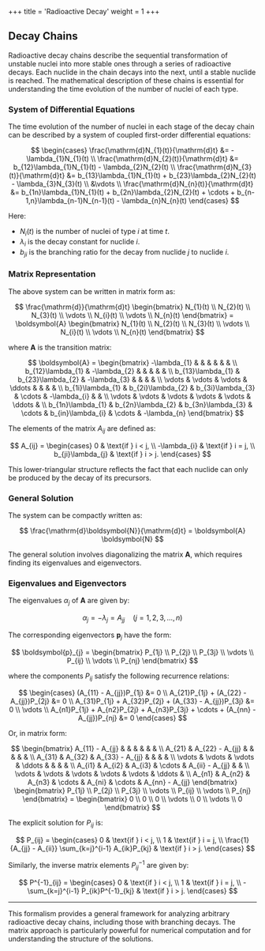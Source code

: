+++
title = 'Radioactive Decay'
weight = 1
+++

## Decay Chains

Radioactive decay chains describe the sequential transformation of unstable nuclei into more stable ones through a series of radioactive decays. Each nuclide in the chain decays into the next, until a stable nuclide is reached. The mathematical description of these chains is essential for understanding the time evolution of the number of nuclei of each type.

### System of Differential Equations


The time evolution of the number of nuclei in each stage of the decay chain can be described by a system of coupled first-order differential equations:

$$
\begin{cases}
\frac{\mathrm{d}N_{1}(t)}{\mathrm{d}t} &= -\lambda_{1}N_{1}(t) \\
\frac{\mathrm{d}N_{2}(t)}{\mathrm{d}t} &= b_{12}\lambda_{1}N_{1}(t) - \lambda_{2}N_{2}(t) \\
\frac{\mathrm{d}N_{3}(t)}{\mathrm{d}t} &= b_{13}\lambda_{1}N_{1}(t) + b_{23}\lambda_{2}N_{2}(t) - \lambda_{3}N_{3}(t) \\
&\vdots \\
\frac{\mathrm{d}N_{n}(t)}{\mathrm{d}t} &= b_{1n}\lambda_{1}N_{1}(t) + b_{2n}\lambda_{2}N_{2}(t) + \cdots + b_{n-1,n}\lambda_{n-1}N_{n-1}(t) - \lambda_{n}N_{n}(t)
\end{cases}
$$

Here:
- $N_i(t)$ is the number of nuclei of type $i$ at time $t$.
- $\lambda_i$ is the decay constant for nuclide $i$.
- $b_{ji}$ is the branching ratio for the decay from nuclide $j$ to nuclide $i$.

### Matrix Representation

The above system can be written in matrix form as:

$$
\frac{\mathrm{d}}{\mathrm{d}t}
\begin{bmatrix}
N_{1}(t) \\
N_{2}(t) \\
N_{3}(t) \\
\vdots   \\
N_{i}(t) \\
\vdots   \\
N_{n}(t)
\end{bmatrix} =
\boldsymbol{A} 
\begin{bmatrix}
N_{1}(t) \\
N_{2}(t) \\
N_{3}(t) \\
\vdots   \\
N_{i}(t) \\
\vdots   \\
N_{n}(t)
\end{bmatrix}
$$

where $\boldsymbol{A}$ is the transition matrix:

$$
\boldsymbol{A} = 
\begin{bmatrix}
-\lambda_{1}      &                   &                   &              &                        &                    &                     \\
b_{12}\lambda_{1} & -\lambda_{2}      &                   &              &                        &                    &                     \\
b_{13}\lambda_{1} & b_{23}\lambda_{2} & -\lambda_{3}      &              &                        &                    &                     \\
\vdots            & \vdots            & \vdots            & \ddots       &                  &                    &        &              \\
b_{1i}\lambda_{1} & b_{2i}\lambda_{2} & b_{3i}\lambda_{3} & \cdots   & -\lambda_{i}       &        &               \\
\vdots            & \vdots            & \vdots            & \vdots       & \vdots            & \ddots             &                \\
b_{1n}\lambda_{1} & b_{2n}\lambda_{2} & b_{3n}\lambda_{3} & \cdots       &  b_{in}\lambda_{i} & \cdots & -\lambda_{n}
\end{bmatrix}
$$

The elements of the matrix $A_{ij}$ are defined as:

$$
A_{ij} =
\begin{cases} 
  0 & \text{if } i < j, \\
  -\lambda_{i} & \text{if } i = j, \\
  b_{ji}\lambda_{j} & \text{if } i > j.
\end{cases}
$$

This lower-triangular structure reflects the fact that each nuclide can only be produced by the decay of its precursors.

### General Solution

The system can be compactly written as:

$$
\frac{\mathrm{d}\boldsymbol{N}}{\mathrm{d}t} = \boldsymbol{A} \boldsymbol{N}
$$

The general solution involves diagonalizing the matrix $\boldsymbol{A}$, which requires finding its eigenvalues and eigenvectors.

### Eigenvalues and Eigenvectors

The eigenvalues $\alpha_j$ of $\boldsymbol{A}$ are given by:

$$
\alpha_{j} = -\lambda_{j} = A_{jj} \quad(j = 1,2,3,\dots,n)
$$

The corresponding eigenvectors $\boldsymbol{p}_j$ have the form:

$$
\boldsymbol{p}_{j} = 
\begin{bmatrix}
P_{1j}    \\
P_{2j}    \\
P_{3j}    \\
\vdots   \\
P_{ij}    \\
\vdots   \\
P_{nj}
\end{bmatrix}
$$

where the components $P_{ij}$ satisfy the following recurrence relations:

$$
\begin{cases}
(A_{11} - A_{jj})P_{1j} &= 0                           \\
A_{21}P_{1j} + (A_{22} - A_{jj})P_{2j} &= 0        \\
A_{31}P_{1j} + A_{32}P_{2j} + (A_{33} - A_{jj})P_{3j} &= 0         \\
\vdots                                           \\
A_{n1}P_{1j} + A_{n2}P_{2j} + A_{n3}P_{3j} + \cdots + (A_{nn} - A_{jj})P_{nj} &= 0
\end{cases}
$$

Or, in matrix form:

$$
\begin{bmatrix}
A_{11} - A_{jj} &                 &                 &              &                 &                    &                                                   \\
A_{21}          & A_{22} - A_{jj} &                 &              &                        &                    &                     \\
A_{31}          & A_{32}          & A_{33} - A_{jj} &              &                        &               &                     \\
\vdots            & \vdots            & \vdots            & \ddots       &                  &                    &        &              \\
A_{i1}          & A_{i2}          & A_{i3}          & \cdots   & A_{ii} - A_{jj}       &        &               \\
\vdots            & \vdots            & \vdots            & \vdots       & \vdots            & \ddots             &                \\
A_{n1} & A_{n2} & A_{n3} & \cdots       &  A_{ni} & \cdots & A_{nn} - A_{jj}
\end{bmatrix}
\begin{bmatrix}
P_{1j}    \\
P_{2j}    \\
P_{3j}    \\
\vdots   \\
P_{ij}    \\
\vdots   \\
P_{nj}
\end{bmatrix} = 
\begin{bmatrix}
0   \\
0   \\
0   \\
\vdots \\
0    \\
\vdots  \\
0
\end{bmatrix}
$$

The explicit solution for $P_{ij}$ is:

$$
P_{ij} =
\begin{cases} 
  0 & \text{if } i < j, \\
  1 & \text{if } i = j, \\
  \frac{1}{A_{jj} - A_{ii}} \sum_{k=j}^{i-1} A_{ik}P_{kj} & \text{if } i > j.
\end{cases}
$$

Similarly, the inverse matrix elements $P^{-1}_{ij}$ are given by:

$$
P^{-1}_{ij} =
\begin{cases} 
  0 & \text{if } i < j, \\
  1 & \text{if } i = j, \\
  -\sum_{k=j}^{i-1} P_{ik}P^{-1}_{kj} & \text{if } i > j.
\end{cases}
$$

---

This formalism provides a general framework for analyzing arbitrary radioactive decay chains, including those with branching decays. The matrix approach is particularly powerful for numerical computation and for understanding the structure of the solutions.

